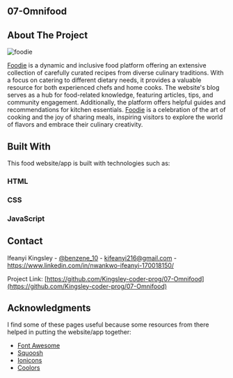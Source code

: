## 07-Omnifood
## About The Project

![foodie](https://github.com/Kingsley-coder-prog/07-Omnifood/assets/78315203/e2f95fce-374a-43c8-9204-facd3c259ac6)


[Foodie](https://foodie-point.netlify.app/) is a dynamic and inclusive food platform offering an extensive collection of carefully curated recipes from diverse culinary traditions. With a focus on catering to different dietary needs, it provides a valuable resource for both experienced chefs and home cooks. The website's blog serves as a hub for food-related knowledge, featuring articles, tips, and community engagement. Additionally, the platform offers helpful guides and recommendations for kitchen essentials. [Foodie](https://foodie-point.netlify.app/) is a celebration of the art of cooking and the joy of sharing meals, inspiring visitors to explore the world of flavors and embrace their culinary creativity.


## Built With 
This food website/app is built with technologies such as:
### HTML
### CSS
### JavaScript


## Contact
Ifeanyi Kingsley - [@benzene_10](@benzene_10) - kifeanyi216@gmail.com - https://www.linkedin.com/in/nwankwo-ifeanyi-170018150/

Project Link: [https://github.com/Kingsley-coder-prog/07-Omnifood](https://github.com/Kingsley-coder-prog/07-Omnifood)


## Acknowledgments

I find some of these pages useful because some resources from there helped in putting the website/app together:
* [Font Awesome](https://fonts.google.com/)
* [Squoosh](https://squoosh.app/)
* [Ionicons](https://ionic.io/ionicons)
* [Coolors](https://coolors.co/?home)
